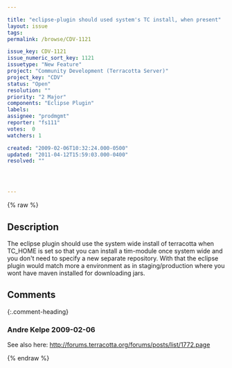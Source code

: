 ```yaml
---

title: "eclipse-plugin should used system's TC install, when present"
layout: issue
tags: 
permalink: /browse/CDV-1121

issue_key: CDV-1121
issue_numeric_sort_key: 1121
issuetype: "New Feature"
project: "Community Development (Terracotta Server)"
project_key: "CDV"
status: "Open"
resolution: ""
priority: "2 Major"
components: "Eclipse Plugin"
labels: 
assignee: "prodmgmt"
reporter: "fs111"
votes:  0
watchers: 1

created: "2009-02-06T10:32:24.000-0500"
updated: "2011-04-12T15:59:03.000-0400"
resolved: ""




---
```


{% raw %}

## Description

<div markdown="1" class="description">

The eclipse plugin should use the system wide install of terracotta when TC\_HOME is set so that you can install a tim-module once system wide and you don't need to specify a new separate repository. With that the eclipse plugin would match more a environment as in staging/production where you wont have maven installed for downloading jars. 

</div>

## Comments


{:.comment-heading}
### **Andre Kelpe** <span class="date">2009-02-06</span>

<div markdown="1" class="comment">

See also here: http://forums.terracotta.org/forums/posts/list/1772.page

</div>



{% endraw %}
